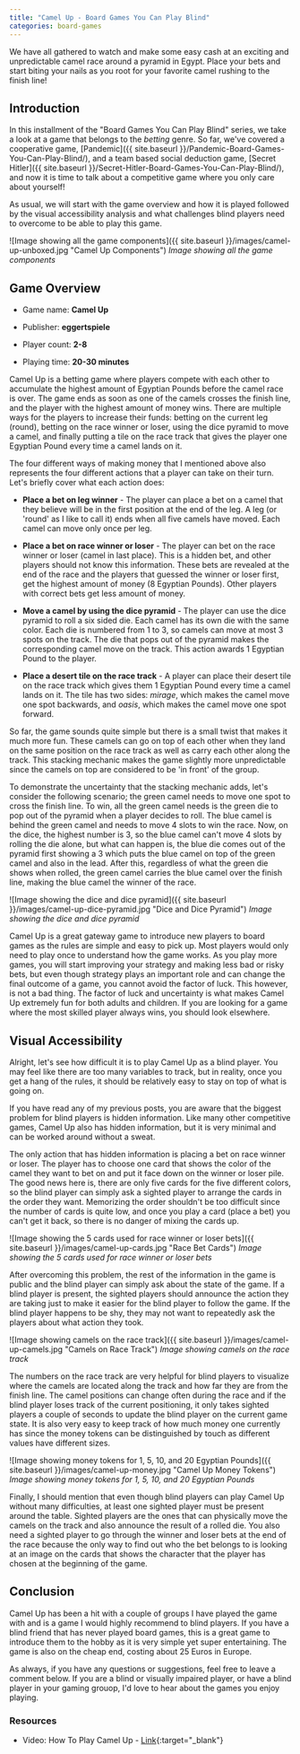 ```yaml
---
title: "Camel Up - Board Games You Can Play Blind"
categories: board-games
---
```

We have all gathered to watch and make some easy cash at an exciting and unpredictable camel race around a pyramid in Egypt. Place your bets and start biting your nails as you root for your favorite camel rushing to the finish line! 

## Introduction

In this installment of the "Board Games You Can Play Blind" series, we take a look at a game that belongs to the _betting_ genre. So far, we've covered a cooperative game, [Pandemic]({{ site.baseurl }}/Pandemic-Board-Games-You-Can-Play-Blind/), and a team based social deduction game, [Secret Hitler]({{ site.baseurl }}/Secret-Hitler-Board-Games-You-Can-Play-Blind/), and now it is time to talk about a competitive game where you only care about yourself!

As usual, we will start with the game overview and how it is played followed by the visual accessibility analysis and what challenges blind players need to overcome to be able to play this game. 

![Image showing all the game components]({{ site.baseurl }}/images/camel-up-unboxed.jpg "Camel Up Components")
_Image showing all the game components_

## Game Overview

* Game name: **Camel Up**

* Publisher: **eggertspiele**

* Player count: **2-8**

* Playing time: **20-30 minutes**

Camel Up is a betting game where players compete with each other to accumulate the highest amount of Egyptian Pounds before the camel race is over. The game ends as soon as one of the camels crosses the finish line, and the player with the highest amount of money wins. There are multiple ways for the players to increase their funds: betting on the current leg (round), betting on the race winner or loser, using the dice pyramid to move a camel, and finally putting a tile on the race track that gives the player one Egyptian Pound every time a camel lands on it.

The four different ways of making money that I mentioned above also represents the four different actions that a player can take on their turn. Let's briefly cover what each action does:

- **Place a bet on leg winner** - The player can place a bet on a camel that they believe will be in the first position at the end of the leg. A leg (or 'round' as I like to call it) ends when all five camels have moved. Each camel can move only once per leg.

- **Place a bet on race winner or loser** - The player can bet on the race winner or loser (camel in last place). This is a hidden bet, and other players should not know this information. These bets are revealed at the end of the race and the players that guessed the winner or loser first, get the highest amount of money (8 Egyptian Pounds). Other players with correct bets get less amount of money.

- **Move a camel by using the dice pyramid** - The player can use the dice pyramid to roll a six sided die. Each camel has its own die with the same color. Each die is numbered from 1 to 3, so camels can move at most 3 spots on the track. The die that pops out of the pyramid makes the corresponding camel move on the track. This action awards 1 Egyptian Pound to the player.

- **Place a desert tile on the race track** - A player can place their desert tile on the race track which gives them 1 Egyptian Pound every time a camel lands on it. The tile has two sides: _mirage_, which makes the camel move one spot backwards, and _oasis_, which makes the camel move one spot forward. 

So far, the game sounds quite simple but there is a small twist that makes it much more fun. These camels can go on top of each other when they land on the same position on the race track as well as carry each other along the track. This stacking mechanic makes the game slightly more unpredictable since the camels on top are considered to be 'in front' of the group.

To demonstrate the uncertainty that the stacking mechanic adds, let's consider the following scenario; the green camel needs to move one spot to cross the finish line. To win, all the green camel needs is the green die to pop out of the pyramid when a player decides to roll. The blue camel is behind the green camel and needs to move 4 slots to win the race. Now, on the dice, the highest number is 3, so the blue camel can't move 4 slots by rolling the die alone, but what can happen is, the blue die comes out of the pyramid first showing a 3 which puts the blue camel on top of the green camel and also in the lead. After this, regardless of what the green die shows when rolled, the green camel carries the blue camel over the finish line, making the blue camel the winner of the race.

![Image showing the dice and dice pyramid]({{ site.baseurl }}/images/camel-up-dice-pyramid.jpg "Dice and Dice Pyramid")
_Image showing the dice and dice pyramid_

Camel Up is a great gateway game to introduce new players to board games as the rules are simple and easy to pick up. Most players would only need to play once to understand how the game works. As you play more games, you will start improving your strategy and making less bad or risky bets, but even though strategy plays an important role and can change the final outcome of a game, you cannot avoid the factor of luck. This however, is not a bad thing. The factor of luck and uncertainty is what makes Camel Up extremely fun for both adults and children. If you are looking for a game where the most skilled player always wins, you should look elsewhere.

## Visual Accessibility

Alright, let's see how difficult it is to play Camel Up as a blind player. You may feel like there are too many variables to track, but in reality, once you get a hang of the rules, it should be relatively easy to stay on top of what is going on.

If you have read any of my previous posts, you are aware that the biggest problem for blind players is hidden information. Like many other competitive games, Camel Up also has hidden information, but it is very minimal and can be worked around without a sweat. 

The only action that has hidden information is placing a bet on race winner or loser. The player has to choose one card that shows the color of the camel they want to bet on and put it face down on the winner or loser pile. The good news here is, there are only five cards for the five different colors, so the blind player can simply ask a sighted player to arrange the cards in the order they want. Memorizing the order shouldn't be too difficult since the number of cards is quite low, and once you play a card (place a bet) you can't get it back, so there is no danger of mixing the cards up.

![Image showing the 5 cards used for race winner or loser bets]({{ site.baseurl }}/images/camel-up-cards.jpg "Race Bet Cards")
_Image showing the 5 cards used for race winner or loser bets_

After overcoming this problem, the rest of the information in the game is public and the blind player can simply ask about the state of the game. If a blind player is present, the sighted players should announce the action they are taking just to make it easier for the blind player to follow the game. If the blind player happens to be shy, they may not want to repeatedly ask the players about what action they took. 

![Image showing camels on the race track]({{ site.baseurl }}/images/camel-up-camels.jpg "Camels on Race Track")
_Image showing camels on the race track_

The numbers on the race track are very helpful for blind players to visualize where the camels are located along the track and how far they are from the finish line. The camel positions can change often during the race and if the blind player loses track of the current positioning, it only takes sighted players a couple of seconds to update the blind player on the current game state. It is also very easy to keep track of how much money one currently has since the money tokens can be distinguished by touch as different values have different sizes. 

![Image showing money tokens for 1, 5, 10, and 20 Egyptian Pounds]({{ site.baseurl }}/images/camel-up-money.jpg "Camel Up Money Tokens")
_Image showing money tokens for 1, 5, 10, and 20 Egyptian Pounds_


Finally, I should mention that even though blind players can play Camel Up without many difficulties, at least one sighted player must be present around the table. Sighted players are the ones that can physically move the camels on the track and also announce the result of a rolled die. You also need a sighted player to go through the winner and loser bets at the end of the race because the only way to find out who the bet belongs to is looking at an image on the cards that shows the character that the player has chosen at the beginning of the game. 

## Conclusion

Camel Up has been a hit with a couple of groups I have played the game with and is a game I would highly recommend to blind players. If you have a blind friend that has never played board games, this is a great game to introduce them to the hobby as it is very simple yet super entertaining. The game is also on the cheap end, costing about 25 Euros in Europe. 

As always, if you have any questions or suggestions, feel free to leave a comment below. If you are a blind or visually impaired player, or have a blind player in your gaming grouop, I'd love to hear about the games you enjoy playing.

### Resources

- Video: How To Play Camel Up - [Link](https://www.youtube.com/watch?v=TccecIWIU-U){:target="_blank"}